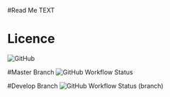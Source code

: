 #Read Me TEXT

# Licence
![GitHub](https://img.shields.io/github/license/d-vermeulen/sem)

#Master Branch
![GitHub Workflow Status](https://img.shields.io/github/workflow/status/d-vermeulen/sem/A%20workflow%20for%20my%20Hello%20World%20App)

#Develop Branch
![GitHub Workflow Status (branch)](https://img.shields.io/github/workflow/status/d-vermeulen/sem/A%20workflow%20for%20my%20Hello%20World%20App/develop)